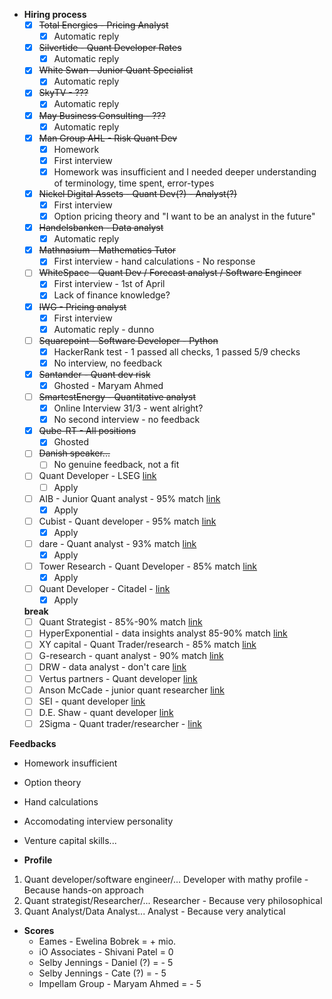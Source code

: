 - **Hiring process**
   - [x] ~~Total Energies - Pricing Analyst~~
      - [x] Automatic reply
   - [x] ~~Silvertide - Quant Developer Rates~~
      - [x] Automatic reply
   - [x] ~~White Swan - Junior Quant Specialist~~
      - [x] Automatic reply
   - [x] ~~SkyTV - ???~~
      - [x] Automatic reply
   - [x] ~~May Business Consulting - ???~~
      - [x] Automatic reply
   - [x] ~~Man Group AHL - Risk Quant Dev~~
      - [x] Homework
      - [x] First interview
      - [x] Homework was insufficient and I needed deeper understanding of terminology, time spent, error-types
   - [x] ~~Nickel Digital Assets - Quant Dev(?) - Analyst(?)~~
      - [x] First interview
      - [x] Option pricing theory and "I want to be an analyst in the future"
   - [x] ~~Handelsbanken - Data analyst~~
      - [x] Automatic reply
   - [x] ~~Mathnasium - Mathematics Tutor~~
      - [x] First interview - hand calculations - No response
   - [ ] ~~WhiteSpace - Quant Dev / Forecast analyst / Software Engineer~~
      - [x] First interview - 1st of April
      - [x] Lack of finance knowledge?
   - [x] ~~IWG - Pricing analyst~~
      - [x] First interview
      - [x] Automatic reply - dunno
   - [ ] ~~Squarepoint - Software Developer - Python~~
      - [x] HackerRank test - 1 passed all checks, 1 passed 5/9 checks
      - [x] No interview, no feedback
   - [x] ~~Santander - Quant dev risk~~
      - [x] Ghosted - Maryam Ahmed
   - [ ] ~~SmartestEnergy - Quantitative analyst~~
      - [x] Online Interview 31/3 - went alright?
      - [x] No second interview - no feedback
   - [x] ~~Qube-RT - All positions~~
      - [x] Ghosted
   - [ ] ~~Danish speaker...~~
      - [ ] No genuine feedback, not a fit
   - [ ] Quant Developer - LSEG [link](https://lseg.wd3.myworkdayjobs.com/en-US/Careers/details/Quantitative-Developer_R0103686-1?locationCountry=29247e57dbaf46fb855b224e03170bc7)
      - [ ] Apply
   - [ ] AIB - Junior Quant analyst - 95% match [link](https://jobs.aib.ie/aib/job/Various-Junior-Quantitative-Analyst%2C-London-Dublin-&-Hybrid-IE/1265987100/)
      - [x] Apply
   - [ ] Cubist - Quant developer - 95% match [link](https://careers.point72.com/CSJobDetail?jobName=quantitative-developer&jobCode=CSS-0013264&location=London&locale=English&retURL=/CSCareerSearch)
      - [x] Apply
   - [ ] dare - Quant analyst - 93% match [link](https://careers.dare.global/jobs/5409342-quantitative-analyst)
      - [x] Apply
   - [ ] Tower Research - Quant Developer - 85% match [link](https://boards.greenhouse.io/embed/job_app?token=4944865&gh_src=be8ebc4b1&source=LinkedIn)
      - [x] Apply
   - [ ] Quant Developer - Citadel - [link](https://www.citadelsecurities.com/careers/details/quantitative-developer-research-engineer/)
      - [x] Apply

  **break**
   - [ ] Quant Strategist - 85%-90% match [link](https://careers.db.com/professionals/search-roles/#/professional/job/61976)
   - [ ] HyperExponential - data insights analyst 85-90% match [link](https://jobs.ashbyhq.com/hyperexponential/c8810ae9-2413-418b-b9c3-64ac3406ec51?locationId=18e33fd0-50b5-4265-b9da-41307c535eb0)
   - [ ] XY capital - Quant Trader/research - 85% match [link](https://job-boards.greenhouse.io/xycapital/jobs/4003596101?gh_src=1b820912teu)
   - [ ] G-research - quant analyst - 90% match [link](https://gresearch.wd103.myworkdayjobs.com/en-US/G-Research/details/Quantitative-Analyst_R2633?source=linkedin&locationCountry=29247e57dbaf46fb855b224e03170bc7)
   - [ ] DRW - data analyst - don't care [link](https://www.drw.com/work-at-drw/listings/data-analyst-3027271)
   - [ ] Vertus partners - Quant developer [link](https://www.vertuspartners.com/job/quant-developer-python-slash-c-plus-plus-equities-investment-banking-1?source=bing.com)
   - [ ] Anson McCade - junior quant researcher [link](https://www.ansonmccade.com/vacancy_detail.php?vacancy_id=102290)
   - [ ] SEI - quant developer [link](https://careers.seic.com/global/en/job/R0029840/Quantitative-Developer)
   - [ ] D.E. Shaw - quant developer [link](https://www.deshaw.com/careers/quant-systems-systems-developer-london-5295)
   - [ ] 2Sigma - Quant trader/researcher - [link](https://careers.twosigma.com/careers/JobDetail/London-United-Kingdom-of-Great-Britain-and-Northern-Ireland-Quantitative-Researcher-Quantitative-Trader-Two-Sigma-Securities-UK/12635)

**Feedbacks**
- Homework insufficient
- Option theory
- Hand calculations
- Accomodating interview personality
- Venture capital skills...


- **Profile**
1. Quant developer/software engineer/... Developer with mathy profile - Because hands-on approach
2. Quant strategist/Researcher/... Researcher - Because very philosophical
3. Quant Analyst/Data Analyst... Analyst - Because very analytical


- **Scores**
   - Eames - Ewelina Bobrek = + mio.
   - iO Associates - Shivani Patel = 0
   - Selby Jennings - Daniel (?) = - 5
   - Selby Jennings - Cate (?) = - 5
   - Impellam Group - Maryam Ahmed = - 5
